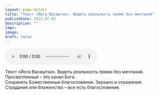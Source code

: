 ```yaml
---
layout: page-detail
title: "Текст «Йога Васиштха». Видеть реальность прямо без мечтаний"
publishDate: 2012.07.02
description: ""
tags:
image:
draft: false
---
```


<audio title="2012.07.02 - Текст «Йога Васиштха». Видеть реальность прямо без мечтаний.mp3" src="https://filer-api.advayta.org/v1.0/public/files/72772" controls=""></audio>

 Текст «Йога Васиштха». Видеть реальность прямо без мечтаний.  
 Просветленный – это канал Бога.   
 Сохранить Божественные благословения. Зеркало и отражения.   
 Страдания или блаженство – все есть благословение.  

  

